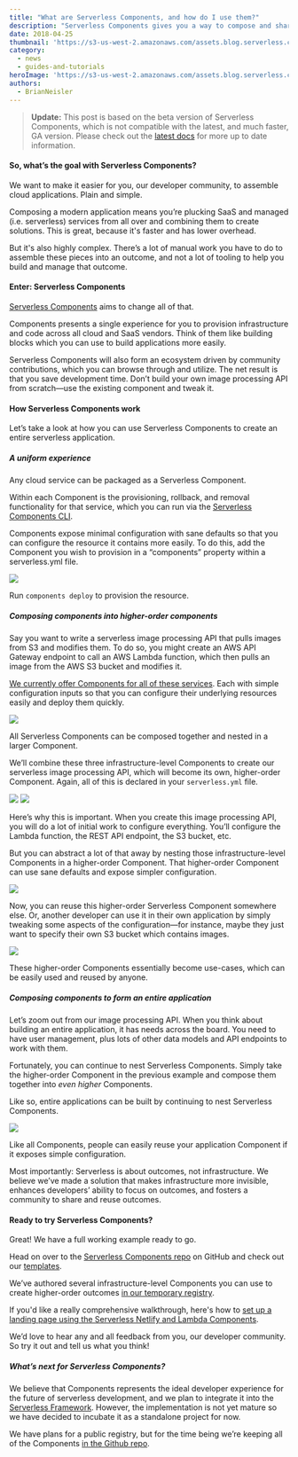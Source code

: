 ```yaml
---
title: "What are Serverless Components, and how do I use them?"
description: "Serverless Components gives you a way to compose and share parts of a cloud application. Serverless development just got even easier."
date: 2018-04-25
thumbnail: 'https://s3-us-west-2.amazonaws.com/assets.blog.serverless.com/components/serverless-components.gif'
category:
  - news
  - guides-and-tutorials
heroImage: 'https://s3-us-west-2.amazonaws.com/assets.blog.serverless.com/components/serverless-components.gif'
authors:
  - BrianNeisler
---
```


> **Update:** This post is based on the beta version of Serverless Components, which is not compatible with the latest, and much faster, GA version. Please check out the [latest docs](https://github.com/serverless/components) for more up to date information.

#### So, what’s the goal with Serverless Components?

We want to make it easier for you, our developer community, to assemble cloud applications. Plain and simple.

Composing a modern application means you’re plucking SaaS and managed (i.e. serverless) services from all over and combining them to create solutions. This is great, because it's faster and has lower overhead.

But it's also highly complex. There’s a lot of manual work you have to do to assemble these pieces into an outcome, and not a lot of tooling to help you build and manage that outcome.

#### Enter: Serverless Components

[Serverless Components](https://github.com/serverless/components) aims to change all of that.

Components presents a single experience for you to provision infrastructure and code across all cloud and SaaS vendors. Think of them like building blocks which you can use to build applications more easily.

Serverless Components will also form an ecosystem driven by community contributions, which you can browse through and utilize. The net result is that you save development time. Don’t build your own image processing API from scratch—use the existing component and tweak it.

#### How Serverless Components work

Let’s take a look at how you can use Serverless Components to create an entire serverless application.

##### A uniform experience

Any cloud service can be packaged as a Serverless Component.

Within each Component is the provisioning, rollback, and removal functionality for that service, which you can run via the [Serverless Components CLI](https://github.com/serverless/components).

Components expose minimal configuration with sane defaults so that you can configure the resource it contains more easily.  To do this, add the Component you wish to provision in a “components” property within a serverless.yml file.

<image src="https://s3-us-west-2.amazonaws.com/assets.blog.serverless.com/components/serverless-components-s3-config.png">

Run `components deploy` to provision the resource.

##### Composing components into higher-order components

Say you want to write a serverless image processing API that pulls images from S3 and modifies them. To do so, you might create an AWS API Gateway endpoint to call an AWS Lambda function, which then pulls an image from the AWS S3 bucket and modifies it.

[We currently offer Components for all of these services](https://github.com/serverless/components/tree/master/registry).  Each with simple configuration inputs so that you can configure their underlying resources easily and deploy them quickly.

<image src="https://s3-us-west-2.amazonaws.com/assets.blog.serverless.com/components/serverless-component-s3.png">

All Serverless Components can be composed together and nested in a larger Component.

We’ll combine these three infrastructure-level Components to create our serverless image processing API, which will become its own, higher-order Component. Again, all of this is declared in your `serverless.yml` file.

<image src="https://s3-us-west-2.amazonaws.com/assets.blog.serverless.com/components/serverless-component-image-processor.png">

<image src="https://s3-us-west-2.amazonaws.com/assets.blog.serverless.com/components/serverless-components-nesting.png">

Here’s why this is important.  When you create this image processing API, you will do a lot of initial work to configure everything. You’ll configure the Lambda function, the REST API endpoint, the S3 bucket, etc.

But you can abstract a lot of that away by nesting those infrastructure-level Components in a higher-order Component.  That higher-order Component can use sane defaults and expose simpler configuration.

<image src="https://s3-us-west-2.amazonaws.com/assets.blog.serverless.com/components/serverless-components-combined.png">

Now, you can reuse this higher-order Serverless Component somewhere else. Or, another developer can use it in their own application by simply tweaking some aspects of the configuration—for instance, maybe they just want to specify their own S3 bucket which contains images.

<image src="https://s3-us-west-2.amazonaws.com/assets.blog.serverless.com/components/serverless-components-processor-consumer.png">

These higher-order Components essentially become use-cases, which can be easily used and reused by anyone.

##### Composing components to form an entire application

Let’s zoom out from our image processing API. When you think about building an entire application, it has needs across the board. You need to have user management, plus lots of other data models and API endpoints to work with them.

Fortunately, you can continue to nest Serverless Components. Simply take the higher-order Component in the previous example and compose them together into *even higher* Components.

Like so, entire applications can be built by continuing to nest Serverless Components.

<image src="https://s3-us-west-2.amazonaws.com/assets.blog.serverless.com/components/serverless-components-photo-app-nesting.png">

Like all Components, people can easily reuse your application Component if it exposes simple configuration.

Most importantly: Serverless is about outcomes, not infrastructure. We believe we’ve made a solution that makes infrastructure more invisible, enhances developers’ ability to focus on outcomes, and fosters a community to share and reuse outcomes.

#### Ready to try Serverless Components?

Great! We have a full working example ready to go.

Head on over to the [Serverless Components repo](https://github.com/serverless/components) on GitHub and check out our [templates](https://github.com/serverless/components/tree/master/templates).

We’ve authored several infrastructure-level Components you can use to create higher-order outcomes [in our temporary registry](https://github.com/serverless/components/tree/master/registry.json).

If you'd like a really comprehensive walkthrough, here's how to [set up a landing page using the Serverless Netlify and Lambda Components](https://serverless.com/blog/how-to-create-landing-page-with-serverless-components/).

We’d love to hear any and all feedback from you, our developer community. So try it out and tell us what you think!

##### What’s next for Serverless Components?

We believe that Components represents the ideal developer experience for the future of serverless development, and we plan to integrate it into the [Serverless Framework](https://github.com/serverless/serverless). However, the implementation is not yet mature so we have decided to incubate it as a standalone project for now.

We have plans for a public registry, but for the time being we’re keeping all of the Components [in the Github repo](https://github.com/serverless/components/tree/master/registry).
